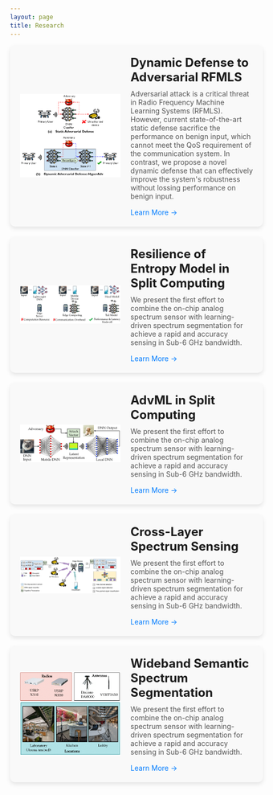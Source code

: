 ```yaml
---
layout: page
title: Research
---
```


<style>
    .project-card {
        display: flex;
        align-items: center;
        background-color: #f9f9f9;
        padding: 20px;
        border-radius: 10px;
        box-shadow: 0 4px 8px rgba(0, 0, 0, 0.1);
        margin-bottom: 20px;
    }
    .project-card img {
        width: 200px; /* 固定图片宽度 */
        height: 200px; /* 固定图片高度 */
        object-fit: contain; 
        border-radius: 5px;
        margin-right: 20px;
    }
    .project-card h2 {
        margin: 0 0 10px;
        font-size: 24px;
    }
    .project-card p {
        margin: 0;
        font-size: 14px;
        color: #555;
    }
    .project-card a {
        display: inline-block;
        margin-top: 15px;
        font-size: 14px;
        color: #007bff;
        text-decoration: none;
    }
    @media (max-width: 768px) {
        .project-card {
            flex-direction: column;
            text-align: center;
        }
        .project-card img {
            margin-right: 0;
            margin-bottom: 15px;
        }
    }
</style>

<!-- 项目 list -->

<div class="project-card">
    <img src="/assets/img/DynamicDefense-3-1-1.png">
    <div>
        <h2>Dynamic Defense to Adversarial RFMLS</h2>
        <p>Adversarial attack is a critical threat in Radio Frequency Machine Learning Systems (RFMLS). However, current state-of-the-art static defense sacrifice the performance on benign input, which cannot meet the QoS requirement of the communication system. In contrast, we propose a novel dynamic defense that can effectively improve the system's robustness without lossing performance on benign input.</p>
        <a href="/works/hyperadv" target="_blank">Learn More →</a>
    </div>
</div>

<div class="project-card">
    <img src="/assets/img/distributed_dnn-3-1.png">
    <div>
        <h2>Resilience of Entropy Model in Split Computing</h2>
        <p>We present the first effort to combine the on-chip analog spectrum sensor with learning-driven spectrum segmentation for achieve a rapid and accuracy sensing in Sub-6 GHz bandwidth.</p>
        <a href="/works/entropyr" target="_blank">Learn More →</a>
    </div>
</div>

<div class="project-card">
    <img src="/assets/img/Distributed-AdvML-1.png">
    <div>
        <h2>AdvML in Split Computing</h2>
        <p>We present the first effort to combine the on-chip analog spectrum sensor with learning-driven spectrum segmentation for achieve a rapid and accuracy sensing in Sub-6 GHz bandwidth.</p>
        <a href="/works/advlatent" target="_blank">Learn More →</a>
    </div>
</div>

<div class="project-card">
    <img src="/assets/img/system_framework_rings_v3-1.png">
    <div>
        <h2>Cross-Layer Spectrum Sensing</h2>
        <p>We present the first effort to combine the on-chip analog spectrum sensor with learning-driven spectrum segmentation for achieve a rapid and accuracy sensing in Sub-6 GHz bandwidth.</p>
        <a href="/works/rings" target="_blank">Learn More →</a>
    </div>
</div>

<div class="project-card">
    <img src="/assets/img/setup_v2-1.png">
    <div>
        <h2>Wideband Semantic Spectrum Segmentation</h2>
        <p>We present the first effort to combine the on-chip analog spectrum sensor with learning-driven spectrum segmentation for achieve a rapid and accuracy sensing in Sub-6 GHz bandwidth.</p>
        <a href="/works/specsense" target="_blank">Learn More →</a>
    </div>
</div>

